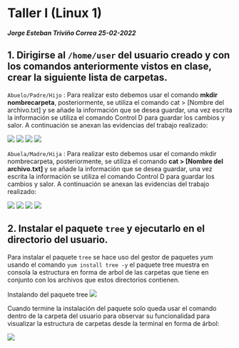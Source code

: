 # Taller I (Linux 1)

<b>_Jorge Esteban Triviño Correa 25-02-2022_</b>

## 1. Dirigirse al `/home/user` del usuario creado y con los comandos anteriormente vistos en clase, crear la siguiente lista de carpetas.

`Abuelo/Padre/Hijo` : Para realizar esto debemos usar el comando <strong>mkdir nombrecarpeta</strong>, posteriormente, se utiliza el comando cat > [Nombre del archivo.txt] y se añade la información que se desea guardar, una vez escrita la información se utiliza el comando Control D para guardar los cambios y salor. A continuación se anexan las evidencias del trabajo realizado: 

<img src="./Resources/1.png"/>
<img src="./Resources/2.png"/>
<img src="./Resources/3.png"/>
<img src="./Resources/4.png"/>

`Abuela/Madre/Hija` :  Para realizar esto debemos usar el comando <bstrong>mkdir nombrecarpeta</bstrong>, posteriormente, se utiliza el comando <strong> cat > [Nombre del archivo.txt] </strong> y se añade la información que se desea guardar, una vez escrita la información se utiliza el comando Control D para guardar los cambios y salor. A continuación se anexan las evidencias del trabajo realizado: 

<img src="./Resources/5.png"/>
<img src="./Resources/6.png"/>
<img src="./Resources/7.png"/>
<img src="./Resources/8.png"/>

## 2. Instalar el paquete `tree` y ejecutarlo en el directorio del usuario.

Para instalar el paquete `tree` se hace uso del gestor de paquetes _yum_ usando el comando `yum install tree -y` el paquete tree muestra en consola la estructura en forma de arbol de las carpetas que tiene en conjunto con los archivos que estos directorios contienen.

Instalando del paquete tree
<img src="./Resources/9.png"/>


Cuando termine la instalación del paquete solo queda usar el comando dentro de la carpeta del usuario para observar su funcionalidad para visualizar la estructura de carpetas desde la terminal en forma de árbol:

<img src="./Resources/10.png"/>